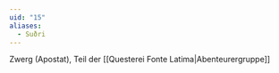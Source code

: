 ```yaml
---
uid: "15"
aliases:
  - Suðri
---
```

Zwerg (Apostat), Teil der [[Questerei Fonte Latima|Abenteurergruppe]]